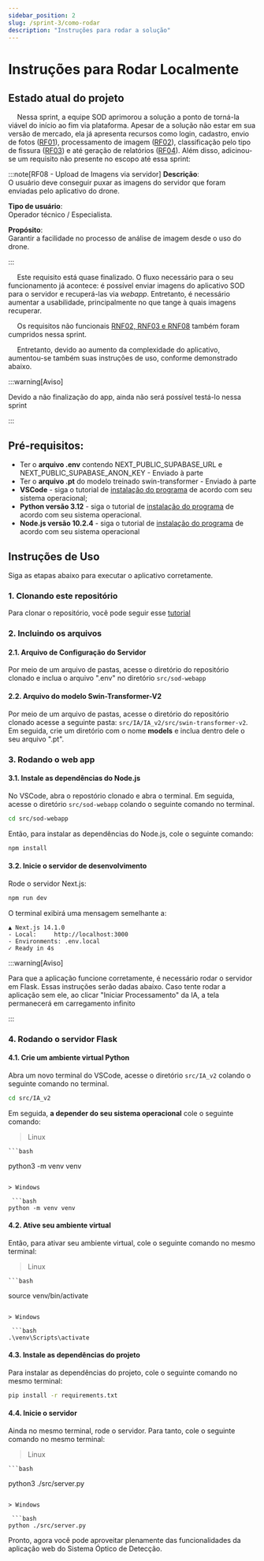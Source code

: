 ```yaml
---
sidebar_position: 2
slug: /sprint-3/como-rodar
description: "Instruções para rodar a solução"
---
```


# Instruções para Rodar Localmente

## Estado atual do projeto

&emsp; Nessa sprint, a equipe SOD aprimorou a solução a ponto de torná-la viável do início ao fim via plataforma. Apesar de a solução não estar em sua versão de mercado, ela já apresenta recursos como login, cadastro, envio de fotos ([RF01](../sprint-1/especificacoes-tecnicas/Requisitos_Funcionais.md)), processamento de imagem ([RF02](../sprint-1/especificacoes-tecnicas/Requisitos_Funcionais.md)), classificação pelo tipo de fissura ([RF03](../sprint-1/especificacoes-tecnicas/Requisitos_Funcionais.md)) e até geração de relatórios ([RF04](../sprint-1/especificacoes-tecnicas/Requisitos_Funcionais.md)). Além disso, adicinou-se um requisito não presente no escopo até essa sprint:

:::note[RF08 - Upload de Imagens via servidor]
**Descrição**:  
O usuário deve conseguir puxar as imagens do servidor que foram enviadas pelo aplicativo do drone.

**Tipo de usuário**:  
Operador técnico / Especialista.

**Propósito**:  
Garantir a facilidade no processo de análise de imagem desde o uso do drone.

:::

&emsp; Este requisito está quase finalizado. O fluxo necessário para o seu funcionamento já acontece: é possível enviar imagens do aplicativo SOD para o servidor e recuperá-las via *webapp*. Entretanto, é necessário aumentar a usabilidade, principalmente no que tange à quais imagens recuperar.

&emsp; Os requisitos não funcionais [RNF02, RNF03 e RNF08](../sprint-1/especificacoes-tecnicas/Requisitos_Nao_Funcionais.md) também foram cumpridos nessa sprint.

&emsp; Entretanto, devido ao aumento da complexidade do aplicativo, aumentou-se também suas instruções de uso, conforme demonstrado abaixo.

:::warning[Aviso]

Devido a não finalização do app, ainda não será possível testá-lo nessa sprint

:::

## Pré-requisitos:

- Ter o **arquivo .env** contendo NEXT_PUBLIC_SUPABASE_URL e NEXT_PUBLIC_SUPABASE_ANON_KEY - Enviado à parte
- Ter o **arquivo .pt** do modelo treinado swin-transformer - Enviado à parte
- **VSCode** - siga o tutorial de [instalação do programa](https://code.visualstudio.com/download) de acordo com seu sistema operacional;
- **Python versão 3.12** - siga o tutorial de [instalação do programa](https://www.python.org/downloads/) de acordo com seu sistema operacional.
- **Node.js versão 10.2.4** - siga o tutorial de [instalação do programa](https://www.alura.com.br/artigos/como-instalar-node-js-windows-linux-macos?srsltid=AfmBOoqVZEMYaSsrE_4sn2D9QqTGAvX3bEoZqMKl89EliXOpbcJedDGa) de acordo com seu sistema operacional

## Instruções de Uso

Siga as etapas abaixo para executar o aplicativo corretamente.

### 1. Clonando este repositório

Para clonar o repositório, você pode seguir esse [tutorial](https://docs.github.com/pt/repositories/creating-and-managing-repositories/cloning-a-repository)

### 2. Incluindo os arquivos

#### 2.1. Arquivo de Configuração do Servidor 

Por meio de um arquivo de pastas, acesse o diretório do repositório clonado e inclua o arquivo ".env" no diretório ``src/sod-webapp``

#### 2.2. Arquivo do modelo Swin-Transformer-V2

Por meio de um arquivo de pastas, acesse o diretório do repositório clonado acesse a seguinte pasta: ``src/IA/IA_v2/src/swin-transformer-v2``. Em seguida, crie um diretório com o nome **models** e inclua dentro dele o seu arquivo ".pt".

### 3. Rodando o web app

#### 3.1. Instale as dependências do Node.js

No VSCode, abra o repostório clonado e abra o terminal. Em seguida, acesse o diretório ``src/sod-webapp`` colando o seguinte comando no terminal.

   ```bash
   cd src/sod-webapp
   ```

Então, para instalar as dependências do Node.js, cole o seguinte comando:

   ```bash
   npm install
   ```
#### 3.2. Inicie o servidor de desenvolvimento 

Rode o servidor Next.js:


```bash
npm run dev
```


O terminal exibirá uma mensagem semelhante a:


```
▲ Next.js 14.1.0
- Local:     http://localhost:3000
- Environments: .env.local
✓ Ready in 4s
```

:::warning[Aviso]

Para que a aplicação funcione corretamente, é necessário rodar o servidor em Flask. Essas instruções serão dadas abaixo. Caso tente rodar a aplicação sem ele, ao clicar "Iniciar Processamento" da IA, a tela permanecerá em carregamento infinito

:::

### 4. Rodando o servidor Flask

#### 4.1. Crie um ambiente virtual Python

Abra um novo terminal do VSCode, acesse o diretório ``src/IA_v2`` colando o seguinte comando no terminal.

   ```bash
   cd src/IA_v2
   ```

Em seguida, **a depender do seu sistema operacional** cole o seguinte comando:

> Linux

    ```bash
   python3 -m venv venv
   ```

> Windows 

    ```bash
   python -m venv venv
   ```

#### 4.2. Ative seu ambiente virtual

Então, para ativar seu ambiente virtual, cole o seguinte comando no mesmo terminal:

> Linux

    ```bash
   source venv/bin/activate
   ```

> Windows 

    ```bash
   .\venv\Scripts\activate
   ```

#### 4.3. Instale as dependências do projeto

Para instalar as dependências do projeto, cole o seguinte comando no mesmo terminal:

   ```bash
   pip install -r requirements.txt
   ```

#### 4.4. Inicie o servidor

Ainda no mesmo terminal, rode o servidor. Para tanto, cole o seguinte comando no mesmo terminal:

> Linux

    ```bash
   python3 ./src/server.py
   ```

> Windows 

    ```bash
   python ./src/server.py
   ```

Pronto, agora você pode aproveitar plenamente das funcionalidades da aplicação web do Sistema Óptico de Detecção.





